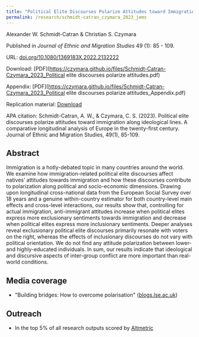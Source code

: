 ```yaml
---
title: "Political Elite Discourses Polarize Attitudes toward Immigration Along Ideological Lines. A comparative longitudinal analysis of Europe in the 21st century"
permalink: /research/schmidt-catran_czymara_2023_jems
---
```

Alexander W. Schmidt-Catran & Christian S. Czymara

Published in *Journal of Ethnic and Migration Studies* 49 (1): 85 - 109.

URL: [doi.org/10.1080/1369183X.2022.2132222](https://doi.org/10.1080/1369183X.2022.2132222)

Download: [PDF](https://czymara.github.io/files/Schmidt-Catran-Czymara_2023_Political elite discourses polarize attitudes.pdf)

Appendix: [PDF](https://czymara.github.io/files/Schmidt-Catran-Czymara_2023_Political elite discourses polarize attitudes_Appendix.pdf)

Replication material: [Download](http://www.schmidt-catran.de/Polarization/SchmidtCatranAndCzymara_JEMS_DiscourseAndPolarization_ReplicationPackage.zip)

APA citation: Schmidt-Catran, A. W., & Czymara, C. S. (2023). Political elite discourses polarize attitudes toward immigration along ideological lines. A comparative longitudinal analysis of Europe in the twenty-first century. Journal of Ethnic and Migration Studies, 49(1), 85-109.

Abstract
------
Immigration is a hotly-debated topic in many countries around the world. We examine how immigration-related political elite discourses affect natives’ attitudes towards immigration and how these discourses contribute to polarization along political and socio-economic dimensions. Drawing upon longitudinal cross-national data from the European Social Survey over 18 years and a genuine within-country estimator for both country-level main effects and cross-level interactions, our results show that, controlling for actual immigration, anti-immigrant attitudes increase when political elites express more exclusionary sentiments towards immigration and decrease when political elites express more inclusionary sentiments. Deeper analyses reveal exclusionary political elite discourses primarily resonate with voters on the right, whereas the effects of inclusionary discourses do not vary with political orientation. We do not find any attitude polarization between lower- and highly-educated individuals. In sum, our results indicate that ideological and discursive aspects of inter-group conflict are more important than real-world conditions.

Media coverage
------
- "Building bridges: How to overcome polarisation" ([blogs.lse.ac.uk](https://blogs.lse.ac.uk/psychologylse/2023/06/08/building-bridges-how-to-overcome-polarisation/))

Outreach
------
- In the top 5% of all research outputs scored by [Altmetric](https://routledge.altmetric.com/details/137663901)


